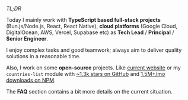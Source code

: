 _TL;DR_

Today I mainly work with **TypeScript based full-stack projects** (Bun.js/Node.js, React, React Native), **cloud platforms** (Google Cloud, DigitalOcean, AWS, Vercel, Supabase etc) as **Tech&nbsp;Lead** / **Principal** / **Senior&nbsp;Engineer**.

I enjoy complex tasks and good teamwork; always aim to deliver quality solutions in a reasonable time.

Also, I work on some **open-source** projects. Like [current website](https://github.com/dmythro/dmythro.com) or my `countries-list` module with [~1.3k stars on GitHub](https://github.com/annexare/Countries) and [1.5M+/mo downloads on NPM](https://www.npmjs.com/package/countries-list).

The **FAQ** section contains a bit more details on the current situation.
